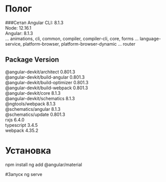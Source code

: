 # Полог

###Сетап
Angular CLI: 8.1.3  
Node: 12.16.1    
Angular: 8.1.3  
... animations, cli, common, compiler, compiler-cli, core, forms
... language-service, platform-browser, platform-browser-dynamic
... router

Package                           Version
-----------------------------------------------------------
@angular-devkit/architect         0.801.3  
@angular-devkit/build-angular     0.801.3  
@angular-devkit/build-optimizer   0.801.3  
@angular-devkit/build-webpack     0.801.3  
@angular-devkit/core              8.1.3  
@angular-devkit/schematics        8.1.3  
@ngtools/webpack                  8.1.3  
@schematics/angular               8.1.3  
@schematics/update                0.801.3  
rxjs                              6.4.0  
typescript                        3.4.5  
webpack                           4.35.2  

# Установка

npm install
ng add @angular/material

#Запуск
ng serve

